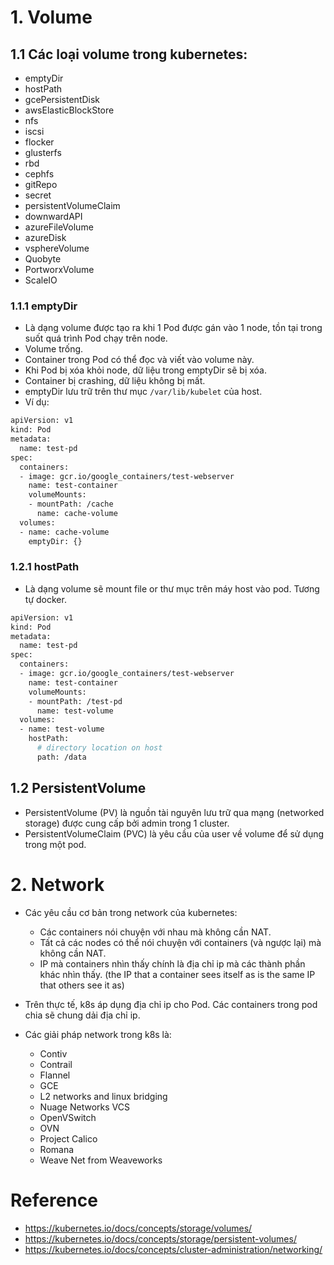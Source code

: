 # 1. Volume

## 1.1 Các loại volume trong kubernetes:
- emptyDir
- hostPath
- gcePersistentDisk
- awsElasticBlockStore
- nfs
- iscsi
- flocker
- glusterfs
- rbd
- cephfs
- gitRepo
- secret
- persistentVolumeClaim
- downwardAPI
- azureFileVolume
- azureDisk
- vsphereVolume
- Quobyte
- PortworxVolume
- ScaleIO

### 1.1.1 emptyDir
- Là dạng volume được tạo ra khi 1 Pod được gán vào 1 node, tồn tại trong suốt quá trình Pod chạy trên node.
- Volume trống.
- Container trong Pod có thể đọc và viết vào volume này.
- Khi Pod bị xóa khỏi node, dữ liệu trong emptyDir sẽ bị xóa.
- Container bị crashing, dữ liệu không bị mất.
- emptyDir lưu trữ trên thư mục `/var/lib/kubelet` của host.
- Ví dụ:
```sh
apiVersion: v1
kind: Pod
metadata:
  name: test-pd
spec:
  containers:
  - image: gcr.io/google_containers/test-webserver
    name: test-container
    volumeMounts:
    - mountPath: /cache
      name: cache-volume
  volumes:
  - name: cache-volume
    emptyDir: {}
```

### 1.2.1 hostPath
- Là dạng volume sẽ mount file or thư mục trên máy host vào pod. Tương tự docker.

```sh
apiVersion: v1
kind: Pod
metadata:
  name: test-pd
spec:
  containers:
  - image: gcr.io/google_containers/test-webserver
    name: test-container
    volumeMounts:
    - mountPath: /test-pd
      name: test-volume
  volumes:
  - name: test-volume
    hostPath:
      # directory location on host
      path: /data
```

## 1.2 PersistentVolume
- PersistentVolume (PV) là nguồn tài nguyên lưu trữ qua mạng (networked storage) được cung cấp bởi admin trong 1 cluster.
- PersistentVolumeClaim (PVC) là yêu cầu của user về volume để sử dụng trong một pod.

# 2. Network
- Các yêu cầu cơ bản trong network của kubernetes:
  - Các containers nói chuyện với nhau mà không cần NAT.
  - Tất cả các nodes có thể nói chuyện với containers (và ngược lại) mà không cần NAT.
  - IP mà containers nhìn thấy chính là địa chỉ ip mà các thành phần khác nhìn thấy. (the IP that a container sees itself as is the same IP that others see it as)

- Trên thực tế, k8s áp dụng địa chỉ ip cho Pod. Các containers trong pod chia sẽ chung dải địa chỉ ip.
- Các giải pháp network trong k8s là:
  - Contiv
  - Contrail
  - Flannel
  - GCE
  - L2 networks and linux bridging
  - Nuage Networks VCS
  - OpenVSwitch
  - OVN
  - Project Calico
  - Romana
  - Weave Net from Weaveworks

# Reference
- https://kubernetes.io/docs/concepts/storage/volumes/
- https://kubernetes.io/docs/concepts/storage/persistent-volumes/
- https://kubernetes.io/docs/concepts/cluster-administration/networking/